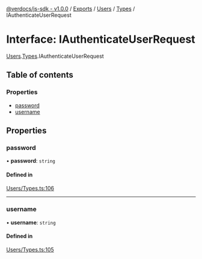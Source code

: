 [@verdocs/js-sdk - v1.0.0](../README.md) / [Exports](../modules.md) / [Users](../modules/Users.md) / [Types](../modules/Users.Types.md) / IAuthenticateUserRequest

# Interface: IAuthenticateUserRequest

[Users](../modules/Users.md).[Types](../modules/Users.Types.md).IAuthenticateUserRequest

## Table of contents

### Properties

- [password](Users.Types.IAuthenticateUserRequest.md#password)
- [username](Users.Types.IAuthenticateUserRequest.md#username)

## Properties

### password

• **password**: `string`

#### Defined in

[Users/Types.ts:106](https://github.com/Verdocs/js-sdk/blob/fb278cb/src/Users/Types.ts#L106)

___

### username

• **username**: `string`

#### Defined in

[Users/Types.ts:105](https://github.com/Verdocs/js-sdk/blob/fb278cb/src/Users/Types.ts#L105)
